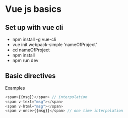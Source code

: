 # Vue js basics

## Set up with vue cli
- npm install -g vue-cli
- vue init webpack-simple 'nameOfProject'
- cd nameOfProject
- npm install
- npm run dev 

## Basic directives
Examples
```js
<span>{{msg}}</span> // interpolation
<span v-text="msg"></span>
<span v-html="msg"></span>
<span v-once>{{msg}}</span> // one time interpolation
```
